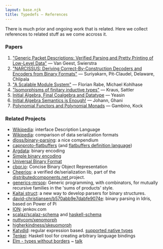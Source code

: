 ```yaml
---
layout: base.njk
title: Typedefs — References
---
```


There is much prior and ongoing work that is related. Here we collect references to related stuff as we come accross it.

### Papers

1. ["Generic Packet Descriptions: Verified Parsing and Pretty Printing of Low-Level Data"](http://www.staff.science.uu.nl/~swier004/publications/2017-tyde-a.pdf) — Van Geest, Swierstra
2. ["NARCISSUS: Deriving Correct-By-Construction Decoders and Encoders from Binary Formats"](https://www.cs.purdue.edu/homes/bendy/Narcissus/narcissus.pdf) — Suriyakarn, Pit-Claudel, Delaware, Chlipala
3. ["A Scalable Module System"](https://kwarc.info/people/frabe/Research/mmt.pdf) — Florian Rabe, Michael Kohlhase
4. ["Isomorphisms of finitary inductive types"](http://www.cs.nott.ac.uk/~psznk/docs/inductive-isomorphism.pdf) — Kraus, Sattler
5. [Initial Algebra, Final Coalgebra and Datatype](http://pages.cpsc.ucalgary.ca/~robin/class/617/projects-10/Masuka.pdf) — Yeasin
6. [Initial Algebra Semantics is Enough!](https://personal.cis.strath.ac.uk/neil.ghani/papers/ghani-tlca07.pdf) — Johann, Ghani
7. [Polynomial Functors and Polynomial Monads](https://arxiv.org/abs/0906.4931) —  Gambino, Kock

###  Related Projects

- [Wikipedia](https://en.wikipedia.org/wiki/Interface_description_language): interface Description Language
- [Wikipedia](https://en.wikipedia.org/wiki/Comparison_of_data_serialization_formats): comparison of data serialization formats
- [dloss/binary-parsing](https://github.com/dloss/binary-parsing): a nice compendium
- [capnproto-flatbuffers](https://capnproto.org/news/2014-06-17-capnproto-flatbuffers-sbe.html) (and [flatbuffers definition language](http://google.github.io/flatbuffers/flatbuffers_grammar.html))
- [Argdata](https://github.com/NuxiNL/argdata#binary-encoding): binary encoding
- [Simple binary encoding](https://mechanical-sympathy.blogspot.nl/2014/05/simple-binary-encoding.html)
- [Universal Binary Format](http://ubf.github.io/ubf/ubf-user-guide.en.html)
- [cbor.io](https://cbor.io): Concise Binary Object Representation
- [Cheerios](https://github.com/uwplse/cheerios): a verified de/serialization lib, part of the [distributedcomponents.net ](http://distributedcomponents.net/) project.
- [generics-mrsop](https://github.com/VictorCMiraldo/generics-mrsop): Generic programming, with combinators, for mutually recursive families in the 'sums of products' style.
- [Kaitai struct](https://kaitai.io/): a new way to develop parsers for binary structures.
- [david-christiansen/b570abb9e7dabfe9074e](https://gist.github.com/david-christiansen/b570abb9e7dabfe9074e): binary parsing in Idris, based on Power of Pi
- [ION](tutorials.jenkov.com/ion/ion-vs-other-formats.html): jenkov.com
- [scalaz/scalaz-schema](https://github.com/scalaz/scalaz-schema) and [haskell-schema](https://github.com/alonsodomin/haskell-schema)
- [nuttycom/xenomorph](https://github.com/nuttycom/xenomorph)
- [higherkindness/skeuomorph](https://github.com/higherkindness/skeuomorph)
- [Katydid](http://katydid.github.io/): regular expression based. [supported native types](http://katydid.github.io/relapse/types.html)
- [Tenkei](https://github.com/WhatisRT/tenkei): Haskell tool for creating arbitrary language bindings
- [Elm - types without borders](https://github.com/dillonkearns/talks/tree/master/types-without-borders) ~ [talk](https://www.youtube.com/watch?v=memIRXFSNkU)

